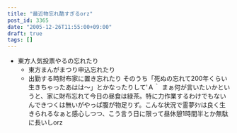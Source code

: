 ```yaml
---
title: "最近物忘れ酷すぎるorz"
post_id: 3365
date: "2005-12-26T11:55:00+09:00"
draft: true
tags: []
---
```



* 東方人気投票やるの忘れたり
  * 東方まんがまつり申込忘れたり
  * 出勤する時財布家に置き忘れたり
そのうち「死ぬの忘れて200年くらい生きちゃったあはは～」とかなったりして'Ａ｀ まぁ何が言いたいかというと、家に財布忘れて今日の昼食は緑茶。特に力作業するわけでもないんできつくは無いがやっぱ腹が物足りず。こんな状況で霊夢ﾀｿは良く生きられるなぁと感心しつつ、こう言う日に限って昼休憩1時間半とか無駄に長いしorz
